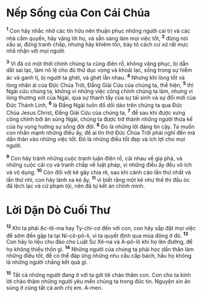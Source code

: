# Nếp Sống của Con Cái Chúa
<sup><b>1</b></sup> Con hãy nhắc nhở các tín hữu nên thuận phục những người cai trị và các nhà cầm quyền, hãy vâng lời họ, và sẵn sàng làm mọi việc tốt, <sup><b>2</b></sup> đừng nói xấu ai, đừng tranh chấp, nhưng hãy khiêm tốn, bày tỏ cách cư xử rất mực nhã nhặn với mọi người.

<sup><b>3</b></sup> Vì đã có một thời chính chúng ta cũng điên rồ, không vâng phục, bị dẫn dắt sai lạc, làm nô lệ cho đủ thứ dục vọng và khoái lạc, sống trong sự hiểm ác và ganh tị, bị người ta ghét, và ghét lẫn nhau. <sup><b>4</b></sup> Nhưng khi lòng tốt và lòng nhân ái của Ðức Chúa Trời, Ðấng Giải Cứu của chúng ta, thể hiện, <sup><b>5</b></sup> thì Ngài cứu chúng ta, không vì những việc công chính chúng ta làm, nhưng vì lòng thương xót của Ngài, qua sự thanh tẩy của sự tái sinh và sự đổi mới của Ðức Thánh Linh, <sup><b>6</b></sup> là Đấng Ngài tuôn đổ dồi dào trên chúng ta qua Ðức Chúa Jesus Christ, Ðấng Giải Cứu của chúng ta, <sup><b>7</b></sup> để sau khi được xưng công chính bởi ân sủng Ngài, chúng ta được trở thành những người thừa kế của hy vọng hưởng sự sống đời đời. <sup><b>8</b></sup> Ðó là những lời đáng tin cậy. Ta muốn con nhấn mạnh những điều ấy, để ai tin thờ Ðức Chúa Trời phải nghĩ đến mà dấn thân vào những việc tốt. Ðó là những điều tốt đẹp và ích lợi cho mọi người.

<sup><b>9</b></sup> Con hãy tránh những cuộc tranh luận điên rồ, cãi nhau về gia phả, và những cuộc cãi cọ và tranh chấp về luật pháp, vì những điều ấy đều vô ích và vô dụng. <sup><b>10</b></sup> Còn đối với kẻ gây chia rẽ, sau khi cảnh cáo lần thứ nhất và lần thứ nhì, con hãy lánh xa kẻ ấy, <sup><b>11</b></sup> vì biết rằng một kẻ như thế thì đầu óc đã lệch lạc và cứ phạm tội, nên đã tự kết án chính mình.

# Lời Dặn Dò Cuối Thư
<sup><b>12</b></sup> Khi ta phái Ạc-tê-ma hay Ty-chi-cơ đến với con, con hãy sắp đặt mọi việc để sớm đến gặp ta tại Ni-cô-pô-li, vì ta quyết định qua mùa đông ở đó. <sup><b>13</b></sup> Con hãy lo liệu chu đáo cho Luật Sư Xê-na và A-pô-lô khi họ lên đường, để họ không thiếu thốn gì. <sup><b>14</b></sup> Những người của chúng ta phải học dấn thân làm những điều tốt, để có thể đáp ứng những nhu cầu cấp bách, hầu họ không là những người chẳng kết quả gì.

<sup><b>15</b></sup> Tất cả những người đang ở với ta gởi lời chào thăm con. Con cho ta kính lời chào thăm những người yêu mến chúng ta trong đức tin. Nguyện xin ân sủng ở cùng tất cả anh chị em. A-men.